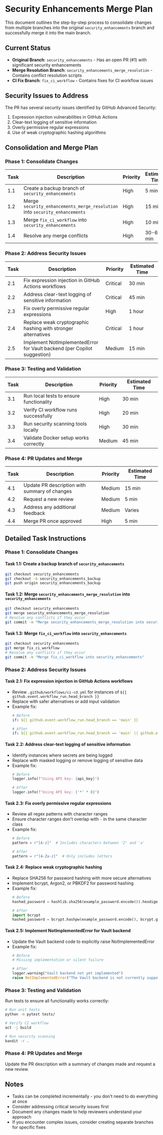 # Security Enhancements Merge Plan

This document outlines the step-by-step process to consolidate changes from multiple branches into the original `security_enhancements` branch and successfully merge it into the main branch.

## Current Status

- **Original Branch**: `security_enhancements` - Has an open PR (#1) with significant security enhancements
- **Merge Resolution Branch**: `security_enhancements_merge_resolution` - Contains conflict resolution scripts
- **CI Fix Branch**: `fix_ci_workflow` - Contains fixes for CI workflow issues

## Security Issues to Address

The PR has several security issues identified by GitHub Advanced Security:

1. Expression injection vulnerabilities in GitHub Actions
2. Clear-text logging of sensitive information
3. Overly permissive regular expressions
4. Use of weak cryptographic hashing algorithms

## Consolidation and Merge Plan

### Phase 1: Consolidate Changes

| Task | Description | Priority | Estimated Time |
|------|-------------|----------|----------------|
| 1.1 | Create a backup branch of `security_enhancements` | High | 5 min |
| 1.2 | Merge `security_enhancements_merge_resolution` into `security_enhancements` | High | 15 min |
| 1.3 | Merge `fix_ci_workflow` into `security_enhancements` | High | 10 min |
| 1.4 | Resolve any merge conflicts | High | 30-60 min |

### Phase 2: Address Security Issues

| Task | Description | Priority | Estimated Time |
|------|-------------|----------|----------------|
| 2.1 | Fix expression injection in GitHub Actions workflows | Critical | 30 min |
| 2.2 | Address clear-text logging of sensitive information | Critical | 45 min |
| 2.3 | Fix overly permissive regular expressions | High | 1 hour |
| 2.4 | Replace weak cryptographic hashing with stronger alternatives | Critical | 1 hour |
| 2.5 | Implement NotImplementedError for Vault backend (per Copilot suggestion) | Medium | 15 min |

### Phase 3: Testing and Validation

| Task | Description | Priority | Estimated Time |
|------|-------------|----------|----------------|
| 3.1 | Run local tests to ensure functionality | High | 30 min |
| 3.2 | Verify CI workflow runs successfully | High | 20 min |
| 3.3 | Run security scanning tools locally | High | 30 min |
| 3.4 | Validate Docker setup works correctly | Medium | 45 min |

### Phase 4: PR Updates and Merge

| Task | Description | Priority | Estimated Time |
|------|-------------|----------|----------------|
| 4.1 | Update PR description with summary of changes | Medium | 15 min |
| 4.2 | Request a new review | Medium | 5 min |
| 4.3 | Address any additional feedback | Medium | Varies |
| 4.4 | Merge PR once approved | High | 5 min |

## Detailed Task Instructions

### Phase 1: Consolidate Changes

#### Task 1.1: Create a backup branch of `security_enhancements`

```bash
git checkout security_enhancements
git checkout -b security_enhancements_backup
git push origin security_enhancements_backup
```

#### Task 1.2: Merge `security_enhancements_merge_resolution` into `security_enhancements`

```bash
git checkout security_enhancements
git merge security_enhancements_merge_resolution
# Resolve any conflicts if they occur
git commit -m "Merge security_enhancements_merge_resolution into security_enhancements"
```

#### Task 1.3: Merge `fix_ci_workflow` into `security_enhancements`

```bash
git checkout security_enhancements
git merge fix_ci_workflow
# Resolve any conflicts if they occur
git commit -m "Merge fix_ci_workflow into security_enhancements"
```

### Phase 2: Address Security Issues

#### Task 2.1: Fix expression injection in GitHub Actions workflows

- Review `.github/workflows/ci-cd.yml` for instances of `${{ github.event.workflow_run.head_branch }}`
- Replace with safer alternatives or add input validation
- Example fix:
  ```yaml
  # Before
  if: ${{ github.event.workflow_run.head_branch == 'main' }}

  # After
  if: ${{ github.event.workflow_run.head_branch == 'main' || github.event.workflow_run.head_branch == 'develop' }}
  ```

#### Task 2.2: Address clear-text logging of sensitive information

- Identify instances where secrets are being logged
- Replace with masked logging or remove logging of sensitive data
- Example fix:
  ```python
  # Before
  logger.info(f"Using API key: {api_key}")

  # After
  logger.info(f"Using API key: {'*' * 8}")
  ```

#### Task 2.3: Fix overly permissive regular expressions

- Review all regex patterns with character ranges
- Ensure character ranges don't overlap with `-` in the same character class
- Example fix:
  ```python
  # Before
  pattern = r"[A-z]"  # Includes characters between 'Z' and 'a'

  # After
  pattern = r"[A-Za-z]"  # Only includes letters
  ```

#### Task 2.4: Replace weak cryptographic hashing

- Replace SHA256 for password hashing with more secure alternatives
- Implement bcrypt, Argon2, or PBKDF2 for password hashing
- Example fix:
  ```python
  # Before
  hashed_password = hashlib.sha256(example_password.encode()).hexdigest()

  # After
  import bcrypt
  hashed_password = bcrypt.hashpw(example_password.encode(), bcrypt.gensalt())
  ```

#### Task 2.5: Implement NotImplementedError for Vault backend

- Update the Vault backend code to explicitly raise NotImplementedError
- Example fix:
  ```python
  # Before
  # Missing implementation or silent failure

  # After
  logger.warning("Vault backend not yet implemented")
  raise NotImplementedError("The Vault backend is not currently supported.")
  ```

### Phase 3: Testing and Validation

Run tests to ensure all functionality works correctly:

```bash
# Run unit tests
python -m pytest tests/

# Verify CI workflow
act -j build

# Run security scanning
bandit -r .
```

### Phase 4: PR Updates and Merge

Update the PR description with a summary of changes made and request a new review.

## Notes

- Tasks can be completed incrementally - you don't need to do everything at once
- Consider addressing critical security issues first
- Document any changes made to help reviewers understand your approach
- If you encounter complex issues, consider creating separate branches for specific fixes
